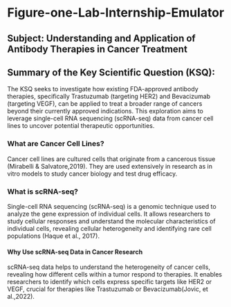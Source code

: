 # Figure-one-Lab-Internship-Emulator
## Subject: Understanding and Application of Antibody Therapies in Cancer Treatment

## Summary of the Key Scientific Question (KSQ):

The KSQ seeks to investigate how existing FDA-approved antibody therapies, specifically Trastuzumab (targeting HER2) and Bevacizumab (targeting VEGF), can be applied to treat a broader range of cancers beyond their currently approved indications. This exploration aims to leverage single-cell RNA sequencing (scRNA-seq) data from cancer cell lines to uncover potential therapeutic opportunities.
### What are Cancer Cell Lines?
Cancer cell lines are cultured cells that originate from a cancerous tissue (Mirabelli & Salvatore,2019). They are used extensively in research as in vitro models to study cancer biology and test drug efficacy.
### What is scRNA-seq?
Single-cell RNA sequencing (scRNA-seq) is a genomic technique used to analyze the gene expression of individual cells.  It allows researchers to study cellular responses and understand the molecular characteristics of individual cells, revealing cellular heterogeneity and identifying rare cell populations (Haque et al., 2017).
#### Why Use scRNA-seq Data in Cancer Research
scRNA-seq data helps to understand the heterogeneity of cancer cells, revealing how different cells within a tumor respond to therapies. It enables researchers to identify which cells express specific targets like HER2 or VEGF, crucial for therapies like Trastuzumab or Bevacizumab(Jovic, et al.,2022).

